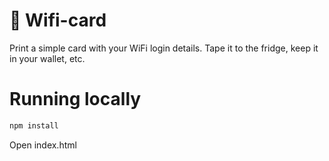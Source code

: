 # 📶 Wifi-card
Print a simple card with your WiFi login details. Tape it to the fridge, keep it in your wallet, etc.

# Running locally

```javascript
npm install
```

Open index.html
